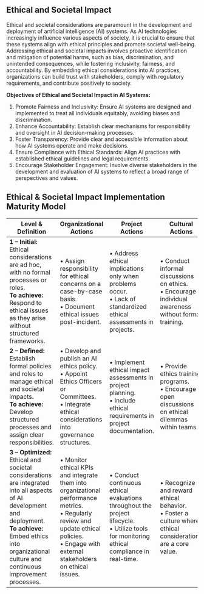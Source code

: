 ## Ethical and Societal Impact
Ethical and societal considerations are paramount in the development and deployment of artificial intelligence (AI) systems. As AI technologies increasingly influence various aspects of society, it is crucial to ensure that these systems align with ethical principles and promote societal well-being. Addressing ethical and societal impacts involves proactive identification and mitigation of potential harms, such as bias, discrimination, and unintended consequences, while fostering inclusivity, fairness, and accountability. By embedding ethical considerations into AI practices, organizations can build trust with stakeholders, comply with regulatory requirements, and contribute positively to society.​

**Objectives of Ethical and Societal Impact in AI Systems:**

1) Promote Fairness and Inclusivity: Ensure AI systems are designed and implemented to treat all individuals equitably, avoiding biases and discrimination.​
2) Enhance Accountability: Establish clear mechanisms for responsibility and oversight in AI decision-making processes.​
3) Foster Transparency: Provide clear and accessible information about how AI systems operate and make decisions.​
4) Ensure Compliance with Ethical Standards: Align AI practices with established ethical guidelines and legal requirements.​
5) Encourage Stakeholder Engagement: Involve diverse stakeholders in the development and evaluation of AI systems to reflect a broad range of perspectives and values.​


## Ethical & Societal Impact Implementation Maturity Model

| Level & Definition                                                                                                 | Organizational Actions                                                                                  | Project Actions                                                                                                  | Cultural Actions                                                                                               |
|--------------------------------------------------------------------------------------------------------------------|---------------------------------------------------------------------------------------------------------|------------------------------------------------------------------------------------------------------------------|----------------------------------------------------------------------------------------------------------------|
| **1 – Initial:** Ethical considerations are ad hoc, with no formal processes or roles.<br>**To achieve:** Respond to ethical issues as they arise without structured frameworks. | • Assign responsibility for ethical concerns on a case-by-case basis.<br>• Document ethical issues post-incident. | • Address ethical implications only when problems occur.<br>• Lack of standardized ethical assessments in projects. | • Conduct informal discussions on ethics.<br>• Encourage individual awareness without formal training. |
| **2 – Defined:** Establish formal policies and roles to manage ethical and societal impacts.<br>**To achieve:** Develop structured processes and assign clear responsibilities. | • Develop and publish an AI ethics policy.<br>• Appoint Ethics Officers or Committees.<br>• Integrate ethical considerations into governance structures. | • Implement ethical impact assessments in project planning.<br>• Include ethical requirements in project documentation. | • Provide ethics training programs.<br>• Encourage open discussions on ethical dilemmas within teams. |
| **3 – Optimized:** Ethical and societal considerations are integrated into all aspects of AI development and deployment.<br>**To achieve:** Embed ethics into organizational culture and continuous improvement processes. | • Monitor ethical KPIs and integrate them into organizational performance metrics.<br>• Regularly review and update ethical policies.<br>• Engage with external stakeholders on ethical issues. | • Conduct continuous ethical evaluations throughout the project lifecycle.<br>• Utilize tools for monitoring ethical compliance in real-time. | • Recognize and reward ethical behavior.<br>• Foster a culture where ethical considerations are a core value. |
